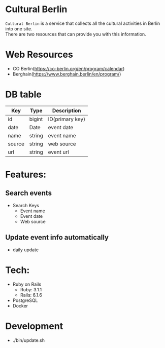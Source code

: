 # Cultural Berlin

`Cultural Berlin` is a service that collects all the cultural activities in Berlin into one site.  
There are two resources that can provide you with this information.

# Web Resources
- CO Berlin(https://co-berlin.org/en/program/calendar)
- Berghain(https://www.berghain.berlin/en/program/)

# DB table
|  Key  |  Type  |  Description  |
| ---- | ---- | ---- |
|  id  |  bigint  | ID(primary key) |
|  date  |  Date  | event date |
|  name  |  string  | event name |
|  source  |  string  | web source |
|  url  |  string  | event url |

# Features:

## Search events
- Search Keys
  - Event name
  - Event date
  - Web source

## Update event info automatically
- daily update

# Tech:
- Ruby on Rails
  - Ruby: 3.1.1
  - Rails: 6.1.6
- PostgreSQL
- Docker

# Development
- ./bin/update.sh

